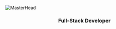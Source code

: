 ![MasterHead](https://pbs.twimg.com/media/GaAOgJzbYAE3pni?format=jpg&name=large)
<h3 align="center">Full-Stack Developer</h3>


